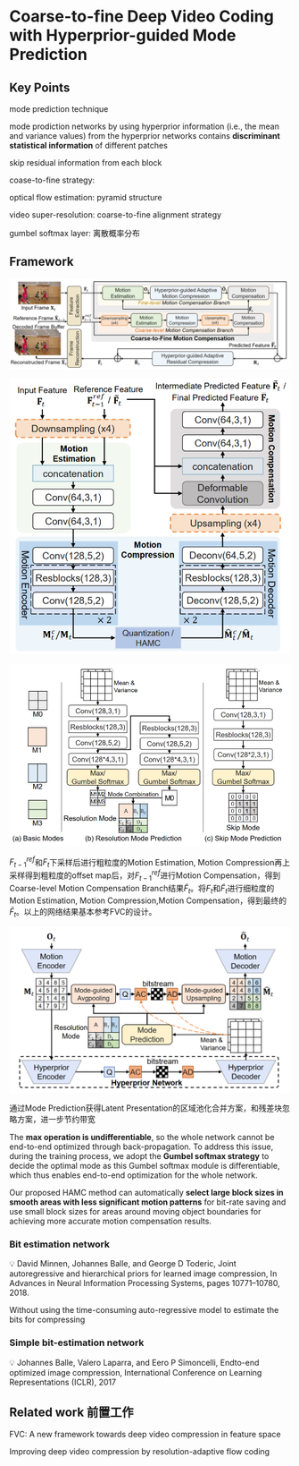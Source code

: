 # Coarse-to-fine Deep Video Coding with Hyperprior-guided Mode Prediction

## Key Points

mode prediction technique

mode prodiction networks by  using hyperprior information (i.e., the mean and variance values) from the hyperprior networks contains **discriminant statistical information** of different patches

skip residual information from each block

coase-to-fine strategy: 

optical flow estimation: pyramid structure

video super-resolution: coarse-to-fine alignment strategy

gumbel softmax layer: 离散概率分布

## Framework

![Untitled](04_C2F/01.png)

![Untitled](04_C2F/02.png)

![Untitled](04_C2F/03.png)

$F_{t-1}^{ref}$和$F_t$下采样后进行粗粒度的Motion Estimation, Motion Compression再上采样得到粗粒度的offset map后，对$F_{t-1}^{ref}$进行Motion Compensation，得到Coarse-level Motion Compensation Branch结果$\tilde F_t$。将$F_t$和$\tilde F_t$进行细粒度的Motion Estimation, Motion Compression,Motion Compensation，得到最终的$\bar F_t$。以上的网络结果基本参考FVC的设计。

![Untitled](04_C2F/04.png)

通过Mode Prediction获得Latent Presentation的区域池化合并方案，和残差块忽略方案，进一步节约带宽

The **max operation is undifferentiable**, so the whole network cannot be end-to-end optimized through back-propagation. To address this issue, during the training process, we adopt the **Gumbel softmax strategy** to decide the optimal mode as this Gumbel softmax module is differentiable, which thus enables end-to-end optimization for the whole network.

Our proposed HAMC method can automatically **select large block sizes in smooth areas with less significant motion patterns** for bit-rate saving and use small block sizes for areas around moving object boundaries for achieving more accurate motion compensation results.

### Bit estimation network

<aside>
💡 David Minnen, Johannes Balle, and George D Toderic, Joint autoregressive and hierarchical priors for learned image compression, In Advances in Neural Information Processing Systems, pages 10771–10780, 2018.

</aside>

Without using the time-consuming auto-regressive model to estimate the bits for compressing

### Simple bit-estimation network

<aside>
💡 Johannes Balle, Valero Laparra, and Eero P Simoncelli, Endto-end optimized image compression, International Conference on Learning Representations (ICLR), 2017

</aside>

## Related work 前置工作

FVC: A new framework towards deep video compression in feature space

Improving deep video compression by resolution-adaptive flow coding